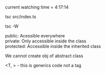 current watching time = 4:17:14

<!-- command -->

tsc src/index.ts

<!-- watch mode -->

tsc -W

public: Acessible everywhere <br>
private: Only accessible inside the class <br>
protected: Accessible inside the inherited class <br>

We cannot create obj of abstract class

<T, > - this is generics code not a tag
